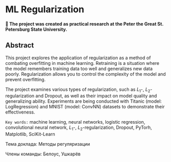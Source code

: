 # ML Regularization

#### 🌱 The project was created as practical research at the Peter the Great St. Petersburg State University.

## Abstract

This project explores the application of regularization as a method of combating overfitting in machine learning. 
Retraining is a situation where the model remembers training data too well and generalizes new data poorly. 
Regularization allows you to control the complexity of the model and prevent overfitting.

The project examines various types of regularization, such as $L_1$-, $L_2$-regularization and Dropout, 
as well as their impact on model quality and generalizing ability. 
Experiments are being conducted with Titanic (model: LogRegression) and MNIST (model: ConvNN) datasets to demonstrate their effectiveness.

`Key words:` machine learning, neural networks, logistic regression, convolutional neural network, $L_1$-, $L_2$-regularization, Dropout, PyTorh, Matplotlib, SciKit-Learn

Тема доклада: Методы регуляризации

Члены команды: Белоус, Ушкарёв
